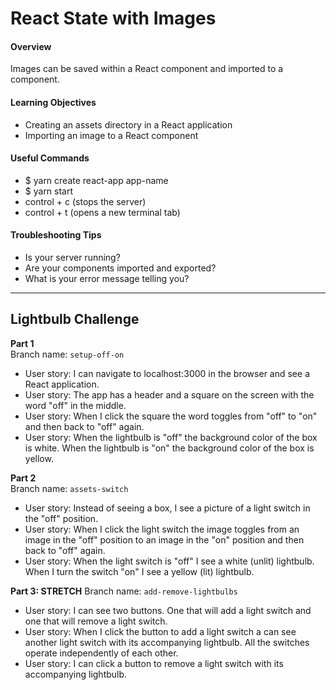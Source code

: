 # React State with Images

#### Overview
Images can be saved within a React component and imported to a component.

####  Learning Objectives
- Creating an assets directory in a React application
- Importing an image to a React component

#### Useful Commands
- $ yarn create react-app app-name
- $ yarn start
- control + c (stops the server)
- control + t (opens a new terminal tab)

#### Troubleshooting Tips
- Is your server running?
- Are your components imported and exported?
- What is your error message telling you?

---

## Lightbulb Challenge

**Part 1**  
Branch name: `setup-off-on`
- User story: I can navigate to localhost:3000 in the browser and see a React application.
- User story: The app has a header and a square on the screen with the word "off" in the middle.
- User story: When I click the square the word toggles from "off" to "on" and then back to "off" again.
- User story: When the lightbulb is "off" the background color of the box is white. When the lightbulb is "on" the background color of the box is yellow.

**Part 2**  
Branch name: `assets-switch`

- User story: Instead of seeing a box, I see a picture of a light switch in the "off" position.
- User story: When I click the light switch the image toggles from an image in the "off" position to an image in the "on" position and then back to "off" again.
- User story: When the light switch is "off" I see a white (unlit) lightbulb. When I turn the switch "on" I see a yellow (lit) lightbulb.

**Part 3: STRETCH**
Branch name: `add-remove-lightbulbs`

- User story: I can see two buttons. One that will add a light switch and one that will remove a light switch.
- User story: When I click the button to add a light switch a can see another light switch with its accompanying lightbulb. All the switches operate independently of each other.
- User story: I can click a button to remove a light switch with its accompanying lightbulb.
